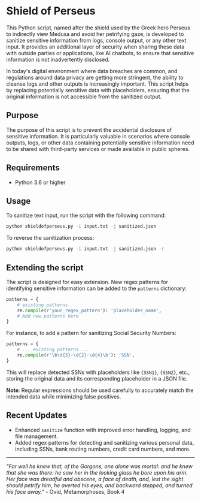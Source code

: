 # Shield of Perseus 

This Python script, named after the shield used by the Greek hero Perseus to indirectly view Medusa and avoid her petrifying gaze, is developed to sanitize sensitive information from logs, console output, or any other text input. It provides an additional layer of security when sharing these data with outside parties or applications, like AI chatbots, to ensure that sensitive information is not inadvertently disclosed.

In today's digital environment where data breaches are common, and regulations around data privacy are getting more stringent, the ability to cleanse logs and other outputs is increasingly important. This script helps by replacing potentially sensitive data with placeholders, ensuring that the original information is not accessible from the sanitized output.

## Purpose

The purpose of this script is to prevent the accidental disclosure of sensitive information. It is particularly valuable in scenarios where console outputs, logs, or other data containing potentially sensitive information need to be shared with third-party services or made available in public spheres.

## Requirements

- Python 3.6 or higher

## Usage

To sanitize text input, run the script with the following command:

```bash
python shieldofperseus.py -i input.txt -j sanitized.json
```

To reverse the sanitization process:

```bash
python shieldofperseus.py -i input.txt -j sanitized.json -r
```

## Extending the script

The script is designed for easy extension. New regex patterns for identifying sensitive information can be added to the `patterns` dictionary:

```python
patterns = {
    # existing patterns
    re.compile(r'your_regex_pattern'): 'placeholder_name',
    # Add new patterns here
}
```

For instance, to add a pattern for sanitizing Social Security Numbers:

```python
patterns = {
    # ... existing patterns ...
    re.compile(r'\b\d{3}-\d{2}-\d{4}\b'): 'SSN',
}
```

This will replace detected SSNs with placeholders like `{SSN1}`, `{SSN2}`, etc., storing the original data and its corresponding placeholder in a JSON file.

**Note**: Regular expressions should be used carefully to accurately match the intended data while minimizing false positives.

## Recent Updates

- Enhanced `sanitize` function with improved error handling, logging, and file management.
- Added regex patterns for detecting and sanitizing various personal data, including SSNs, bank routing numbers, credit card numbers, and more.

---

*"For well he knew that, of the Gorgons, one alone was mortal: and he knew that she was there: he saw her in the looking glass he bore upon his arm. Her face was dreadful and obscene, a face of death, and, lest the sight should petrify him, he averted his eyes, and backward stepped, and turned his face away."* - Ovid, Metamorphoses, Book 4
